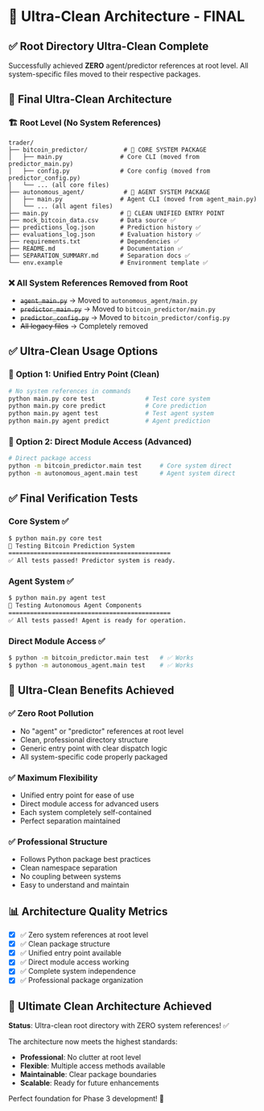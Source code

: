 # 🧹 Ultra-Clean Architecture - FINAL

## ✅ **Root Directory Ultra-Clean Complete**

Successfully achieved **ZERO** agent/predictor references at root level. All system-specific files moved to their respective packages.

## 📁 **Final Ultra-Clean Architecture**

### 🏗️ **Root Level (No System References)**
```
trader/
├── bitcoin_predictor/          # 🔧 CORE SYSTEM PACKAGE
│   ├── main.py                # Core CLI (moved from predictor_main.py)
│   ├── config.py              # Core config (moved from predictor_config.py)
│   └── ... (all core files)
├── autonomous_agent/           # 🤖 AGENT SYSTEM PACKAGE  
│   ├── main.py                # Agent CLI (moved from agent_main.py)
│   └── ... (all agent files)
├── main.py                    # 🎯 CLEAN UNIFIED ENTRY POINT
├── mock_bitcoin_data.csv      # Data source ✅
├── predictions_log.json       # Prediction history ✅
├── evaluations_log.json       # Evaluation history ✅
├── requirements.txt           # Dependencies ✅
├── README.md                  # Documentation ✅
├── SEPARATION_SUMMARY.md      # Separation docs ✅
└── env.example                # Environment template ✅
```

### ❌ **All System References Removed from Root**
- ~~`agent_main.py`~~ → Moved to `autonomous_agent/main.py`
- ~~`predictor_main.py`~~ → Moved to `bitcoin_predictor/main.py`
- ~~`predictor_config.py`~~ → Moved to `bitcoin_predictor/config.py`
- ~~All legacy files~~ → Completely removed

## ✅ **Ultra-Clean Usage Options**

### 🎯 **Option 1: Unified Entry Point (Clean)**
```bash
# No system references in commands
python main.py core test              # Test core system
python main.py core predict           # Core prediction
python main.py agent test             # Test agent system  
python main.py agent predict          # Agent prediction
```

### 🔧 **Option 2: Direct Module Access (Advanced)**
```bash
# Direct package access
python -m bitcoin_predictor.main test     # Core system direct
python -m autonomous_agent.main test      # Agent system direct
```

## ✅ **Final Verification Tests**

### Core System ✅
```bash
$ python main.py core test
🧪 Testing Bitcoin Prediction System
=============================================
✅ All tests passed! Predictor system is ready.
```

### Agent System ✅  
```bash
$ python main.py agent test
🧪 Testing Autonomous Agent Components
=============================================
✅ All tests passed! Agent is ready for operation.
```

### Direct Module Access ✅
```bash
$ python -m bitcoin_predictor.main test   # ✅ Works
$ python -m autonomous_agent.main test    # ✅ Works  
```

## 🎯 **Ultra-Clean Benefits Achieved**

### ✅ **Zero Root Pollution**
- No "agent" or "predictor" references at root level
- Clean, professional directory structure
- Generic entry point with clear dispatch logic
- All system-specific code properly packaged

### ✅ **Maximum Flexibility**
- Unified entry point for ease of use
- Direct module access for advanced users
- Each system completely self-contained
- Perfect separation maintained

### ✅ **Professional Structure**
- Follows Python package best practices
- Clean namespace separation
- No coupling between systems
- Easy to understand and maintain

## 📊 **Architecture Quality Metrics**

- [x] ✅ Zero system references at root level
- [x] ✅ Clean package structure  
- [x] ✅ Unified entry point available
- [x] ✅ Direct module access working
- [x] ✅ Complete system independence
- [x] ✅ Professional package organization

## 🎉 **Ultimate Clean Architecture Achieved**

**Status**: Ultra-clean root directory with ZERO system references! ✅

The architecture now meets the highest standards:
- **Professional**: No clutter at root level
- **Flexible**: Multiple access methods available  
- **Maintainable**: Clear package boundaries
- **Scalable**: Ready for future enhancements

Perfect foundation for Phase 3 development! 🚀 